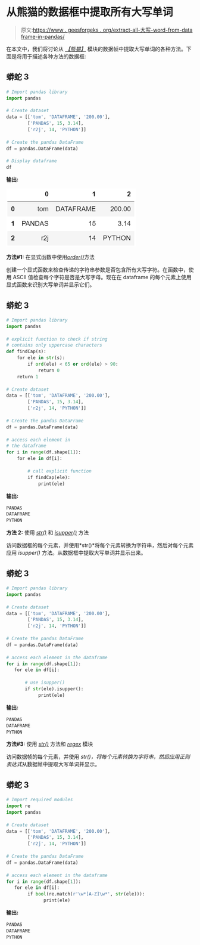# 从熊猫的数据框中提取所有大写单词

> 原文:[https://www . geesforgeks . org/extract-all-大写-word-from-data frame-in-pandas/](https://www.geeksforgeeks.org/extract-all-capital-words-from-dataframe-in-pandas/)

在本文中，我们将讨论从 [*【熊猫】*](https://www.geeksforgeeks.org/pandas-tutorial/) 模块的数据帧中提取大写单词的各种方法。下面是将用于描述各种方法的数据框:

## 蟒蛇 3

```py
# Import pandas library
import pandas

# Create dataset
data = [['tom', 'DATAFRAME', '200.00'],
        ['PANDAS', 15, 3.14],
        ['r2j', 14, 'PYTHON']]

# Create the pandas DataFrame
df = pandas.DataFrame(data)

# Display dataframe
df
```

**输出:**

![](img/b1979eb8767edda3dfac0e812850e5ef.png)

**方法#1:** 在显式函数中使用[*order()*](https://www.geeksforgeeks.org/ord-function-python/)方法

创建一个显式函数来检查传递的字符串参数是否包含所有大写字符。在函数中，使用 ASCII 值检查每个字符是否是大写字母。现在在 dataframe 的每个元素上使用显式函数来识别大写单词并显示它们。

## 蟒蛇 3

```py
# Import pandas library
import pandas

# explicit function to check if string
# contains only uppercase characters
def findCap(s):
    for ele in str(s):
        if ord(ele) < 65 or ord(ele) > 90:
            return 0
    return 1

# Create dataset
data = [['tom', 'DATAFRAME', '200.00'],
        ['PANDAS', 15, 3.14],
        ['r2j', 14, 'PYTHON']]

# Create the pandas DataFrame
df = pandas.DataFrame(data)

# access each element in
# the dataframe
for i in range(df.shape[1]):
    for ele in df[i]:

        # call explicit function
        if findCap(ele):
            print(ele)
```

**输出:**

```py
PANDAS
DATAFRAME
PYTHON
```

**方法 2:** 使用 [*str()*](https://www.geeksforgeeks.org/python-str-function/) 和 [*isupper()*](https://www.geeksforgeeks.org/python-str-function/) 方法

访问数据框的每个元素，并使用*str()*将每个元素转换为字符串，然后对每个元素应用 *isupper()* 方法。从数据框中提取大写单词并显示出来。

## 蟒蛇 3

```py
# Import pandas library
import pandas

# Create dataset
data = [['tom', 'DATAFRAME', '200.00'],
        ['PANDAS', 15, 3.14],
        ['r2j', 14, 'PYTHON']]

# Create the pandas DataFrame
df = pandas.DataFrame(data)

# access each element in the dataframe
for i in range(df.shape[1]):
   for ele in df[i]:

       # use isupper()
       if str(ele).isupper():
            print(ele)
```

**输出:**

```py
PANDAS
DATAFRAME
PYTHON
```

**方法#3:** 使用 [*str()*](https://www.geeksforgeeks.org/python-str-function/) 方法和 [*regex*](https://www.geeksforgeeks.org/python-regex/) 模块

访问数据帧的每个元素，并使用 *str()，*将每个元素转换为字符串，然后应用*正则表达式*从数据帧中提取大写单词并显示。

## 蟒蛇 3

```py
# Import required modules
import re
import pandas

# Create dataset
data = [['tom', 'DATAFRAME', '200.00'],
        ['PANDAS', 15, 3.14],
        ['r2j', 14, 'PYTHON']]

# Create the pandas DataFrame
df = pandas.DataFrame(data)

# access each element in the dataframe
for i in range(df.shape[1]):
   for ele in df[i]:
        if bool(re.match(r'\w*[A-Z]\w*', str(ele))):
              print(ele)
```

**输出:**

```py
PANDAS
DATAFRAME
PYTHON
```